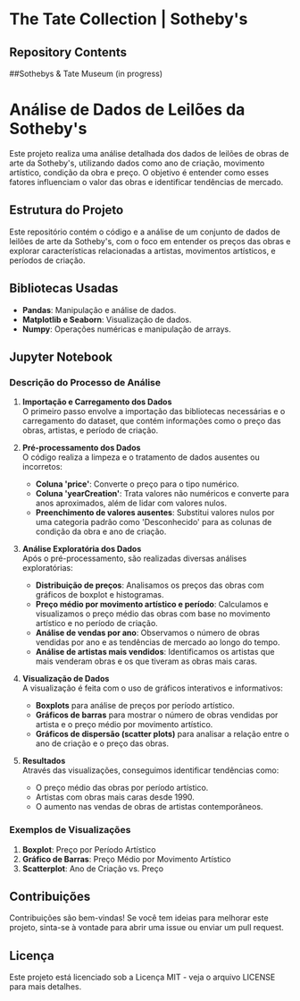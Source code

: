 The Tate Collection | Sotheby's
===================


## Repository Contents

##Sothebys & Tate Museum (in progress)

# Análise de Dados de Leilões da Sotheby's

Este projeto realiza uma análise detalhada dos dados de leilões de obras de arte da Sotheby's, utilizando dados como ano de criação, movimento artístico, condição da obra e preço. O objetivo é entender como esses fatores influenciam o valor das obras e identificar tendências de mercado.

## Estrutura do Projeto

Este repositório contém o código e a análise de um conjunto de dados de leilões de arte da Sotheby's, com o foco em entender os preços das obras e explorar características relacionadas a artistas, movimentos artísticos, e períodos de criação.

## Bibliotecas Usadas

- **Pandas**: Manipulação e análise de dados.
- **Matplotlib e Seaborn**: Visualização de dados.
- **Numpy**: Operações numéricas e manipulação de arrays.

## Jupyter Notebook

### Descrição do Processo de Análise

1. **Importação e Carregamento dos Dados**  
   O primeiro passo envolve a importação das bibliotecas necessárias e o carregamento do dataset, que contém informações como o preço das obras, artistas, e período de criação.

2. **Pré-processamento dos Dados**  
   O código realiza a limpeza e o tratamento de dados ausentes ou incorretos:
   - **Coluna 'price'**: Converte o preço para o tipo numérico.
   - **Coluna 'yearCreation'**: Trata valores não numéricos e converte para anos aproximados, além de lidar com valores nulos.
   - **Preenchimento de valores ausentes**: Substitui valores nulos por uma categoria padrão como 'Desconhecido' para as colunas de condição da obra e ano de criação.

3. **Análise Exploratória dos Dados**  
   Após o pré-processamento, são realizadas diversas análises exploratórias:
   - **Distribuição de preços**: Analisamos os preços das obras com gráficos de boxplot e histogramas.
   - **Preço médio por movimento artístico e período**: Calculamos e visualizamos o preço médio das obras com base no movimento artístico e no período de criação.
   - **Análise de vendas por ano**: Observamos o número de obras vendidas por ano e as tendências de mercado ao longo do tempo.
   - **Análise de artistas mais vendidos**: Identificamos os artistas que mais venderam obras e os que tiveram as obras mais caras.

4. **Visualização de Dados**  
   A visualização é feita com o uso de gráficos interativos e informativos:
   - **Boxplots** para análise de preços por período artístico.
   - **Gráficos de barras** para mostrar o número de obras vendidas por artista e o preço médio por movimento artístico.
   - **Gráficos de dispersão (scatter plots)** para analisar a relação entre o ano de criação e o preço das obras.

5. **Resultados**  
   Através das visualizações, conseguimos identificar tendências como:
   - O preço médio das obras por período artístico.
   - Artistas com obras mais caras desde 1990.
   - O aumento nas vendas de obras de artistas contemporâneos.

### Exemplos de Visualizações

1. **Boxplot**: Preço por Período Artístico
2. **Gráfico de Barras**: Preço Médio por Movimento Artístico
3. **Scatterplot**: Ano de Criação vs. Preço

## Contribuições

Contribuições são bem-vindas! Se você tem ideias para melhorar este projeto, sinta-se à vontade para abrir uma issue ou enviar um pull request.

## Licença

Este projeto está licenciado sob a Licença MIT - veja o arquivo LICENSE para mais detalhes.


